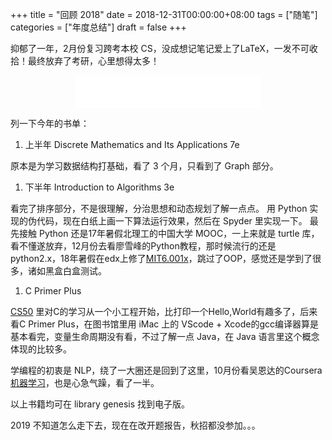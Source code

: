 +++
title = "回顾 2018"
date = 2018-12-31T00:00:00+08:00
tags = ["随笔"]
categories = ["年度总结"]
draft = false
+++

抑郁了一年，2月份复习跨考本校 CS，没成想记笔记爱上了LaTeX，一发不可收拾！最终放弃了考研，心里想得太多！

<div align="middle"><iframe frameborder="no" border="0" marginwidth="0" marginheight="0" width=298 height=52 src="//music.163.com/outchain/player?type=2&id=189931&auto=0&height=32"></iframe></div>

列一下今年的书单：

1.  上半年 Discrete Mathematics and Its Applications 7e

原本是为学习数据结构打基础，看了 3 个月，只看到了 Graph 部分。

1.  下半年 Introduction to Algorithms 3e

看完了排序部分，不是很理解，分治思想和动态规划了解一点点。 用 Python 实现的伪代码，现在白纸上画一下算法运行效果，然后在 Spyder 里实现一下。 最先接触 Python 还是17年暑假北理工的中国大学 MOOC，一上来就是 turtle 库，看不懂遂放弃，12月份去看廖雪峰的Python教程，那时候流行的还是python2.x，18年暑假在edx上修了[MIT6.001x](https://www.edx.org/course/6-00-1x-introduction-to-computer-science-and-programming-using-python-3)，跳过了OOP，感觉还是学到了很多，诸如黑盒白盒测试。

1.  C Primer Plus

[CS50](https://www.edx.org/es/course/cs50s-introduction-computer-science-harvardx-cs50x) 里对C的学习从一个小工程开始，比打印一个Hello,World有趣多了，后来看C Primer Plus，在图书馆里用 iMac 上的 VScode + Xcode的gcc编译器算是基本看完，变量生命周期没有看，不过了解一点 Java，在 Java 语言里这个概念体现的比较多。

学编程的初衷是 NLP，绕了一大圈还是回到了这里，10月份看吴恩达的Coursera[机器学习](https://www.coursera.org/learn/machine-learning)，也是心急气躁，看了一半。

以上书籍均可在 library genesis 找到电子版。

2019 不知道怎么走下去，现在在改开题报告，秋招都没参加。。。